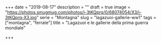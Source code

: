 +++
date = "2019-08-17"
description = ""
draft = true
image = "https://photos.smugmug.com/photos/i-3tKQprq/0/68074054/X3/i-3tKQprq-X3.jpg"
serie = "Montagna"
slug = "lagazuoi-gallerie-ww1"
tags = ["montagna", "ferrate"]
title = "Lagazuoi e le gallerie della prima guerra mondiale"

+++

